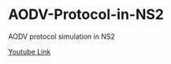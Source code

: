 # AODV-Protocol-in-NS2
AODV protocol simulation in NS2

[Youtube Link](https://youtu.be/Pnqqm8uYq_8)
